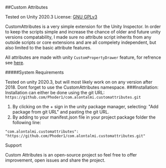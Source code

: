 ##Custom Attributes

Tested on Unity 2020.3
License: [GNU GPLv3](https://choosealicense.com/licenses/gpl-3.0/ "GNU GPLv3")

CustomAttributes is a very simple extension for the Unity Inspector.
In order to keep the scripts simple and increase the chance of older and future unity versions compatability, I made sure no attribute script inherits from any outside scripts or core extensions and are all compelety independent, but also limited to the basic attribute features.

All attributes are made with unity `CustomPropertyDrawer` feature, for refrence see [here](https://docs.unity3d.com/Manual/editor-PropertyDrawers.html "here").

#####System Requirements

Tested on unity 2020.3, but will most likely work on on any version after 2018.
Dont forget to use the CustomAttributes namespace.
###Installation:
Installation can either be done using the git URL:
	`https://github.com/Phoder1/com.alontalmi.customattributes.git`
1. By clicking on the + sign in the unity package manager, selecting:
	"Add package from git URL" and pasting the git URL. 
2. By adding to your manifest.json file in your project package folder the following line:

`"com.alontalmi.customattributes": "https://github.com/Phoder1/com.alontalmi.customattributes.git"`

Support

Custom Attributes is an open-source project so feel free to offer improvement, open issues and share the project.
